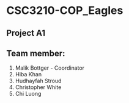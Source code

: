 # CSC3210-COP_Eagles

## Project A1
  ##   Team member:
  1. Malik Bottger - Coordinator
  2. Hiba Khan
  3. Hudhayfah Stroud
  4. Christopher White
  5. Chi Luong
